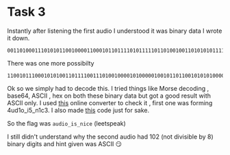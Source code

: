 # Task 3

Instantly after listening the first audio I understood it was binary data I wrote it down.

```
00110100011101010110010000110001011011110101111101101001001101010101111101101110001100010110001100110011
```

There was one more possibilty

```
11001011100010101001101111001110100100001010000010010110110010101010000010010001110011101001110011001100
```

 Ok so we simply had to decode this. I tried things like Morse decoding , base64, ASCII , hex  on both these binary data but got a good result with ASCII only. I used [this](https://www.rapidtables.com/convert/number/binary-to-ascii.html) online converter to check it , first one was forming 4ud1o_i5_n1c3. I also made [this](https://github.com/geekyuttu/csec-convener-assignment/blob/main/task3/binary_to_ascii.py) code  just for sake.

So the flag was `audio_is_nice` (leetspeak)

I still didn't understand why the second audio had 102 (not divisible by 8) binary digits and hint given was ASCII :smirk: ​

